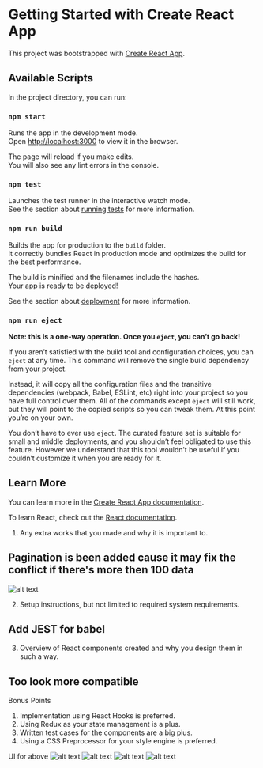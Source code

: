# Getting Started with Create React App

This project was bootstrapped with [Create React App](https://github.com/facebook/create-react-app).

## Available Scripts

In the project directory, you can run:

### `npm start`

Runs the app in the development mode.\
Open [http://localhost:3000](http://localhost:3000) to view it in the browser.

The page will reload if you make edits.\
You will also see any lint errors in the console.

### `npm test`

Launches the test runner in the interactive watch mode.\
See the section about [running tests](https://facebook.github.io/create-react-app/docs/running-tests) for more information.

### `npm run build`

Builds the app for production to the `build` folder.\
It correctly bundles React in production mode and optimizes the build for the best performance.

The build is minified and the filenames include the hashes.\
Your app is ready to be deployed!

See the section about [deployment](https://facebook.github.io/create-react-app/docs/deployment) for more information.

### `npm run eject`

**Note: this is a one-way operation. Once you `eject`, you can’t go back!**

If you aren’t satisfied with the build tool and configuration choices, you can `eject` at any time. This command will remove the single build dependency from your project.

Instead, it will copy all the configuration files and the transitive dependencies (webpack, Babel, ESLint, etc) right into your project so you have full control over them. All of the commands except `eject` will still work, but they will point to the copied scripts so you can tweak them. At this point you’re on your own.

You don’t have to ever use `eject`. The curated feature set is suitable for small and middle deployments, and you shouldn’t feel obligated to use this feature. However we understand that this tool wouldn’t be useful if you couldn’t customize it when you are ready for it.

## Learn More

You can learn more in the [Create React App documentation](https://facebook.github.io/create-react-app/docs/getting-started).

To learn React, check out the [React documentation](https://reactjs.org/).


1. Any extra works that you made and why it is important to.
## Pagination is been added cause it may fix the conflict if there's more then 100 data
![alt text](<Images/Screenshot 2024-03-19 at 12.35.30 AM.png>)

2. Setup instructions, but not limited to required system requirements.
## Add JEST for babel 

3. Overview of React components created and why you design them in such a way.
## Too look more compatible 

Bonus Points
1. Implementation using React Hooks is preferred.
2. Using Redux as your state management is a plus.
3. Written test cases for the components are a big plus.
4. Using a CSS Preprocessor for your style engine is preferred.

UI for above
![alt text](<Images/Screenshot 2024-03-19 at 12.35.30 AM.png>)
![alt text](<Images/Screenshot 2024-03-19 at 1.12.32 AM.png>) 
![alt text](<Images/Screenshot 2024-03-19 at 1.12.22 AM.png>) 
![alt text](<Images/Screenshot 2024-03-19 at 1.12.01 AM.png>)
